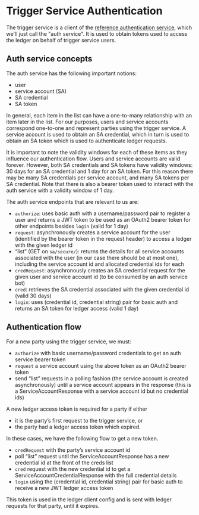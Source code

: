 # Trigger Service Authentication

The trigger service is a client of the
[reference authentication service](https://github.com/digital-asset/ref-ledger-authenticator),
which we'll just call the "auth service".
It is used to obtain tokens used to access the ledger on behalf of trigger service users.

## Auth service concepts

The auth service has the following important notions:
 * user
 * service account (SA)
 * SA credential
 * SA token

In general, each item in the list can have a one-to-many relationship with an item later in the list.
For our purposes, users and service accounts correspond one-to-one and represent parties using the trigger service.
A service account is used to obtain an SA credential, which in turn is used to obtain an SA token which is used to authenticate ledger requests.

It is important to note the validity windows for each of these items as they influence our authentication flow.
Users and service accounts are valid forever.
However, both SA credentials and SA tokens have validity windows: 30 days for an SA credential and 1 day for an SA token.
For this reason there may be many SA credentials per service account, and many SA tokens per SA credential.
Note that there is also a bearer token used to interact with the auth service with a validity window of 1 day.

The auth service endpoints that are relevant to us are:
 * `authorize`: uses basic auth with a username/password pair to register a user and returns a JWT token to be used as an OAuth2 bearer token for other endpoints besides `login` (valid for 1 day)
 * `request`: asynchronously creates a service account for the user (identified by the bearer token in the request header) to access a ledger with the given ledger id
 * “list” (GET on `sa/secure/`): returns the details for all service accounts associated with the user (in our case there should be at most one), including the service account id and allocated credential ids for each
 * `credRequest`: asynchronously creates an SA credential request for the given user and service account id (to be consumed by an auth service bot)
 * `cred`: retrieves the SA credential associated with the given credential id (valid 30 days)
 * `login`: uses (credential id, credential string) pair for basic auth and returns an SA token for ledger access (valid 1 day)
 
## Authentication flow 

For a new party using the trigger service, we must:
 * `authorize` with basic username/password credentials to get an auth service bearer token
 * `request` a service account using the above token as an OAuth2 bearer token
 * send “list” requests in a polling fashion (the service account is created asynchronously) until a service account appears in the response (this is a ServiceAccountResponse with a service account id but no credential ids)

A new ledger access token is required for a party if either
 * it is the party’s first request to the trigger service, or
 * the party had a ledger access token which expired.

In these cases, we have the following flow to get a new token.
 * `credRequest` with the party’s service account id 
 * poll “list” request until the ServiceAccountResponse has a new credential id at the front of the creds list
 * `cred` request with the new credential id to get a ServiceAccountCredentialResponse with the full credential details
 * `login` using the (credential id, credential string) pair for basic auth to receive a new JWT ledger access token

This token is used in the ledger client config and is sent with ledger requests for that party, until it expires.
